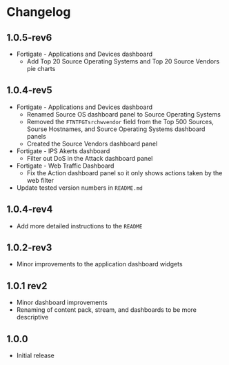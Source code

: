 # Changelog

## 1.0.5-rev6

- Fortigate - Applications and Devices dashboard
  - Add Top 20 Source Operating Systems and Top 20 Source Vendors pie charts

## 1.0.4-rev5

- Fortigate - Applications and Devices dashboard
  - Renamed Source OS dashboard panel to Source Operating Systems
  - Removed the `FTNTFGTsrchwvendor` field from the Top 500 Sources, Sourse Hostnames, and Source Operating Systems dashboard panels
  - Created the Source Vendors dashboard panel
- Fortigate - IPS Akerts dashboard
  - Filter out DoS in the Attack dashboard panel
- Fortigate - Web Traffic Dashboard
  - Fix the Action dashboard panel so it only shows actions taken by the web filter
- Update tested version numbers in `README.md`

## 1.0.4-rev4

- Add more detailed instructions to the `README`

## 1.0.2-rev3

- Minor improvements to the application dashboard widgets

## 1.0.1 rev2

- Minor dashboard improvements
- Renaming of content pack, stream, and dashboards to be more descriptive

## 1.0.0

- Initial release
